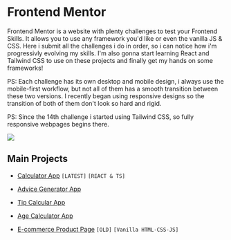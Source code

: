 # Frontend Mentor

Frontend Mentor is a website with plenty challenges to test your Frontend Skills. It allows you to use any framework you'd like or even the vanilla JS & CSS. Here i submit all the challenges i do in order, so i can notice how i'm progressivly evolving my skills. I'm also gonna start learning React and Tailwind CSS to use on these projects and finally get my hands on some frameworks!

PS: Each challenge has its own desktop and mobile design, i always use the mobile-first workflow, but not all of them has a smooth transition between these two versions. I recently began using responsive designs so the transition of both of them don't look so hard and rigid.

PS: Since the 14th challenge i started using Tailwind CSS, so fully responsive webpages begins there.

<a href="https://www.frontendmentor.io/profile/gutoPsilva" rel="external">
  <img src="https://img.shields.io/static/v1?style=for-the-badge&message=Frontend+Mentor&color=3F54A3&logo=Frontend+Mentor&logoColor=FFFFFF&label=">
</a>

## Main Projects

- <a href="https://gutopsilva-calculator-app.netlify.app/">Calculator App</a> `[LATEST]` `[REACT & TS]`

- <a href="https://gutopsilva.github.io/FrontEnd-Mentor/016.%20advice-generator-app-main/dist/index.html">Advice Generator App</a>

- <a href="https://gutopsilva.github.io/FrontEnd-Mentor/009.%20tip-calculator-app-main/index.html">Tip Calcular App</a>

- <a href="https://gutopsilva.github.io/FrontEnd-Mentor/005.%20age-calculator-app-main/index.html">Age Calculator App</a>

- <a href="https://gutopsilva.github.io/FrontEnd-Mentor/010.%20ecommerce-product-page-main/index.html">E-commerce Product Page</a> `[OLD]` `[Vanilla HTML-CSS-JS]`
